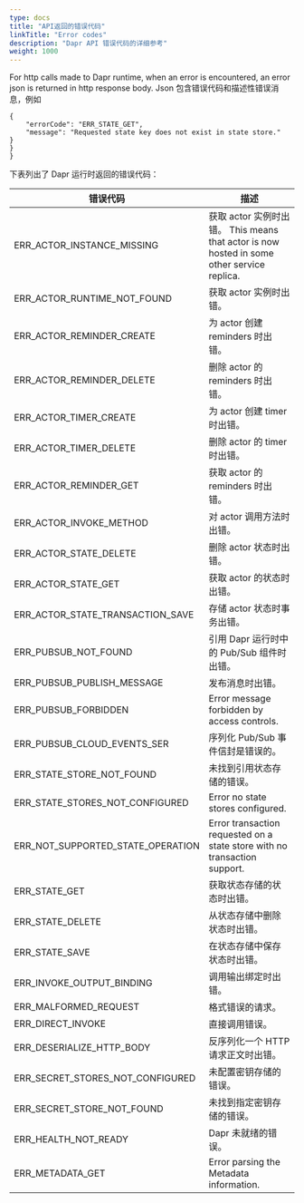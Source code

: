 ```yaml
---
type: docs
title: "API返回的错误代码"
linkTitle: "Error codes"
description: "Dapr API 错误代码的详细参考"
weight: 1000
---
```


For http calls made to Dapr runtime, when an error is encountered, an error json is returned in http response body. Json 包含错误代码和描述性错误消息，例如
```
{
    "errorCode": "ERR_STATE_GET",
    "message": "Requested state key does not exist in state store."
}
}
}
```

下表列出了 Dapr 运行时返回的错误代码：

| 错误代码                                  | 描述                                                                                 |
| ------------------------------------- | ---------------------------------------------------------------------------------- |
| ERR_ACTOR_INSTANCE_MISSING          | 获取 actor 实例时出错。 This means that actor is now hosted in some other service replica. |
| ERR_ACTOR_RUNTIME_NOT_FOUND       | 获取 actor 实例时出错。                                                                    |
| ERR_ACTOR_REMINDER_CREATE           | 为 actor 创建 reminders 时出错。                                                          |
| ERR_ACTOR_REMINDER_DELETE           | 删除 actor 的 reminders 时出错。                                                          |
| ERR_ACTOR_TIMER_CREATE              | 为 actor 创建 timer 时出错。                                                              |
| ERR_ACTOR_TIMER_DELETE              | 删除 actor 的 timer 时出错。                                                              |
| ERR_ACTOR_REMINDER_GET              | 获取 actor 的 reminders 时出错。                                                          |
| ERR_ACTOR_INVOKE_METHOD             | 对 actor 调用方法时出错。                                                                   |
| ERR_ACTOR_STATE_DELETE              | 删除 actor 状态时出错。                                                                    |
| ERR_ACTOR_STATE_GET                 | 获取 actor 的状态时出错。                                                                   |
| ERR_ACTOR_STATE_TRANSACTION_SAVE  | 存储 actor 状态时事务出错。                                                                  |
| ERR_PUBSUB_NOT_FOUND                | 引用 Dapr 运行时中的 Pub/Sub 组件时出错。                                                       |
| ERR_PUBSUB_PUBLISH_MESSAGE          | 发布消息时出错。                                                                           |
| ERR_PUBSUB_FORBIDDEN                | Error message forbidden by access controls.                                        |
| ERR_PUBSUB_CLOUD_EVENTS_SER       | 序列化 Pub/Sub 事件信封是错误的。                                                              |
| ERR_STATE_STORE_NOT_FOUND         | 未找到引用状态存储的错误。                                                                      |
| ERR_STATE_STORES_NOT_CONFIGURED   | Error no state stores configured.                                                  |
| ERR_NOT_SUPPORTED_STATE_OPERATION | Error transaction requested on a state store with no transaction support.          |
| ERR_STATE_GET                       | 获取状态存储的状态时出错。                                                                      |
| ERR_STATE_DELETE                    | 从状态存储中删除状态时出错。                                                                     |
| ERR_STATE_SAVE                      | 在状态存储中保存状态时出错。                                                                     |
| ERR_INVOKE_OUTPUT_BINDING           | 调用输出绑定时出错。                                                                         |
| ERR_MALFORMED_REQUEST               | 格式错误的请求。                                                                           |
| ERR_DIRECT_INVOKE                   | 直接调用错误。                                                                            |
| ERR_DESERIALIZE_HTTP_BODY           | 反序列化一个 HTTP 请求正文时出错。                                                               |
| ERR_SECRET_STORES_NOT_CONFIGURED  | 未配置密钥存储的错误。                                                                        |
| ERR_SECRET_STORE_NOT_FOUND        | 未找到指定密钥存储的错误。                                                                      |
| ERR_HEALTH_NOT_READY                | Dapr 未就绪的错误。                                                                       |
| ERR_METADATA_GET                    | Error parsing the Metadata information.                                            |
